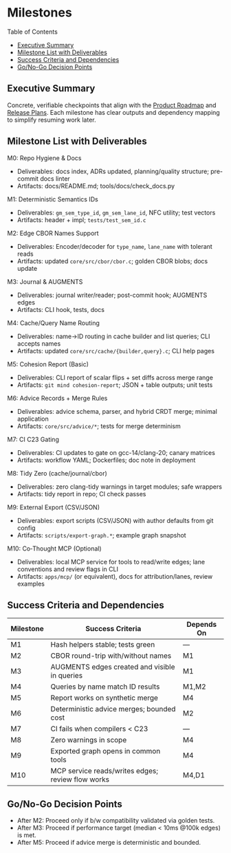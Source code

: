 # Milestones

Table of Contents
- [Executive Summary](#executive-summary)
- [Milestone List with Deliverables](#milestone-list-with-deliverables)
- [Success Criteria and Dependencies](#success-criteria-and-dependencies)
- [Go/No-Go Decision Points](#gono-go-decision-points)

## Executive Summary
Concrete, verifiable checkpoints that align with the [Product Roadmap](Product_Roadmap.md) and [Release Plans](Release_Plans.md). Each milestone has clear outputs and dependency mapping to simplify resuming work later.

## Milestone List with Deliverables

M0: Repo Hygiene & Docs
- Deliverables: docs index, ADRs updated, planning/quality structure; pre-commit docs linter
- Artifacts: docs/README.md; tools/docs/check_docs.py

M1: Deterministic Semantics IDs
- Deliverables: `gm_sem_type_id`, `gm_sem_lane_id`, NFC utility; test vectors
- Artifacts: header + impl; `tests/test_sem_id.c`

M2: Edge CBOR Names Support
- Deliverables: Encoder/decoder for `type_name`, `lane_name` with tolerant reads
- Artifacts: updated `core/src/cbor/cbor.c`; golden CBOR blobs; docs update

M3: Journal & AUGMENTS
- Deliverables: journal writer/reader; post-commit hook; AUGMENTS edges
- Artifacts: CLI hook, tests, docs

M4: Cache/Query Name Routing
- Deliverables: name→ID routing in cache builder and list queries; CLI accepts names
- Artifacts: updated `core/src/cache/{builder,query}.c`; CLI help pages

M5: Cohesion Report (Basic)
- Deliverables: CLI report of scalar flips + set diffs across merge range
- Artifacts: `git mind cohesion-report`; JSON + table outputs; unit tests

M6: Advice Records + Merge Rules
- Deliverables: advice schema, parser, and hybrid CRDT merge; minimal application
- Artifacts: `core/src/advice/*`; tests for merge determinism

M7: CI C23 Gating
- Deliverables: CI updates to gate on gcc-14/clang-20; canary matrices
- Artifacts: workflow YAML; Dockerfiles; doc note in deployment

M8: Tidy Zero (cache/journal/cbor)
- Deliverables: zero clang-tidy warnings in target modules; safe wrappers
- Artifacts: tidy report in repo; CI check passes

M9: External Export (CSV/JSON)
- Deliverables: export scripts (CSV/JSON) with author defaults from git config
- Artifacts: `scripts/export-graph.*`; example graph snapshot

M10: Co‑Thought MCP (Optional)
- Deliverables: local MCP service for tools to read/write edges; lane conventions and review flags in CLI
- Artifacts: `apps/mcp/` (or equivalent), docs for attribution/lanes, review examples

## Success Criteria and Dependencies

| Milestone | Success Criteria | Depends On |
|-----------|------------------|------------|
| M1 | Hash helpers stable; tests green | — |
| M2 | CBOR round-trip with/without names | M1 |
| M3 | AUGMENTS edges created and visible in queries | M1 |
| M4 | Queries by name match ID results | M1,M2 |
| M5 | Report works on synthetic merge | M4 |
| M6 | Deterministic advice merges; bounded cost | M2 |
| M7 | CI fails when compilers < C23 | — |
| M8 | Zero warnings in scope | M4 |
| M9 | Exported graph opens in common tools | M4 |
| M10 | MCP service reads/writes edges; review flow works | M4,D1 |

## Go/No-Go Decision Points
- After M2: Proceed only if b/w compatibility validated via golden tests.
- After M3: Proceed if performance target (median < 10ms @100k edges) is met.
- After M5: Proceed if advice merge is deterministic and bounded.

